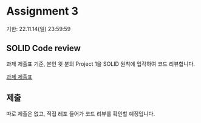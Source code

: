 # Assignment 3

기한: 22.11.14(일) 23:59:59

## SOLID Code review
과제 제출표 기준, 본인 윗 분의 Project 1을 SOLID 원칙에 입각하여 코드 리뷰합니다. 

[과제 제출표](https://docs.google.com/spreadsheets/d/1Of5sGYHasMMtOVZgUQBF5aVVtHH0AHllrrTuVOCJJaM/edit#gid=0)

## 제출
따로 제출은 없고, 직접 레포 들어가 코드 리뷰를 확인할 예정입니다.